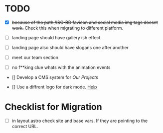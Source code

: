 # TODO
- [x] ~~because of the path /ISC-BD favicon and social media img tags doesnt work.~~ Check this when migrating to different platform.

- [ ] landing page should have gallery ish effect

- [ ] landing page also should have slogans one after another

- [ ] meet our team section 

- [ ] no f**king clue whats with the animation events

- [] Develop a CMS system for *Our Projects*

- [] Use a diffrent logo for dark mode. [Help](https://stackoverflow.com/questions/74638826/is-there-a-static-way-to-choose-one-image-or-another-according-to-the-dark-mod)

# Checklist for Migration
- [ ] in layout.astro check site and base vars. If they are pointing to the correct URL.